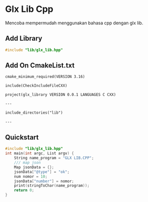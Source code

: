 # Glx Lib Cpp

Mencoba mempermudah menggunakan bahasa cpp dengan glx lib.

## Add Library

```cpp
#include "lib/glx_lib.hpp"
```

## Add On CmakeList.txt

```txt
cmake_minimum_required(VERSION 3.16)

include(CheckIncludeFileCXX)

project(glx_library VERSION 0.0.1 LANGUAGES C CXX)

---

include_directories("lib") 
 
---

```

## Quickstart

```cpp
#include "lib/glx_lib.hpp"
int main(int argc, List argv) {
    String name_program = "GLX LIB.CPP";
    /// map json
    Map jsonData = {};
    jsonData["@type"] = "ok";
    num nomor = 10;
    jsonData["number"] = nomor; 
    print(stringToChar(name_program));
    return 0;
}
```